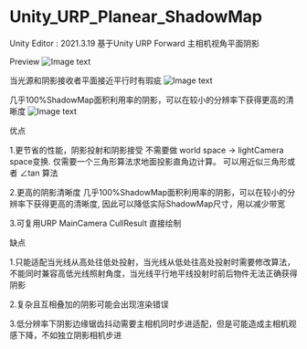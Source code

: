 # Unity_URP_Planear_ShadowMap

Unity Editor : 2021.3.19
基于Unity URP Forward 主相机视角平面阴影

Preview
![Image text](https://github.com/dreamfairy/Unity_URP_Planear_Shadowmap/blob/main/preview/1.gif)

当光源和阴影接收者平面接近平行时有瑕疵
![Image text](https://github.com/dreamfairy/Unity_URP_Planear_Shadowmap/blob/main/preview/2.png)

几乎100%ShadowMap面积利用率的阴影，可以在较小的分辨率下获得更高的清晰度
![Image text](https://github.com/dreamfairy/Unity_URP_Planear_Shadowmap/blob/main/preview/3.png)



优点

1.更节省的性能，阴影投射和阴影接受 不需要做 world space -> lightCamera space变换. 仅需要一个三角形算法求地面投影直角边计算。 可以用近似三角形或者 ∠tan 算法

2.更高的阴影清晰度 几乎100%ShadowMap面积利用率的阴影，可以在较小的分辨率下获得更高的清晰度, 因此可以降低实际ShadowMap尺寸，用以减少带宽

3.可复用URP MainCamera CullResult 直接绘制

缺点

1.只能适配当光线从高处往低处投射，当光线从低处往高处投射时需要修改算法，不能同时兼容高低光线照射角度，当光线平行地平线投射时前后物件无法正确获得阴影

2.复杂且互相叠加的阴影可能会出现渲染错误

3.低分辨率下阴影边缘锯齿抖动需要主相机同时步进适配，但是可能造成主相机观感下降，不如独立阴影相机步进